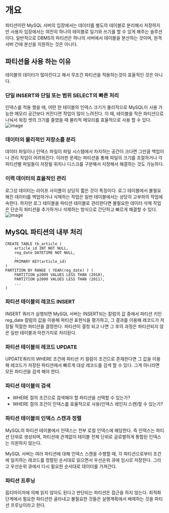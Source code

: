 # 개요
파티션이란 MySQL 서버의 입장에서는 데이터를 별도의 테이블로 분리해서 저장하지만 사용자 입장에서는 여전히 하나의 테이블로 일기와 쓰기를 할 수 있게 해주는 솔루션이다. 일반적으로 DBMS의 파티션은 하나의 서버에서 테이블을 분산하는 것이며, 원격 서버 간에 분산을 지원하는 것은 아니다.

## 파티션을 사용 하는 이유
테이블의 데이터가 많아진다고 해서 무조건 파티션을 적용하는것이 효울적인 것은 아니다.

### 단일 INSERT와 단일 또는 범위 SELECT의 빠른 처리
인덱스를 적용 했을 때, 어떤 한 테이블의 인덱스 크기가 물리적으로 MySQL이 사용 가능한 메모리 공간보다 커진다면 작업이 많이 느려진다. 이 때, 테이블을 작은 파티션으로 나눠서 워킹 셋의 크기를 줄였을 때 물리적 메모리를 효율적으로 사용 할 수 있다.
![image](https://user-images.githubusercontent.com/41745717/127448402-5ac3a5c8-0911-40b7-9504-2016fa0e423f.png)


### 데이터의 물리적인 저장소를 분리
데이터 파일이나 인덱스 파일이 파일 시스템에서 차지하는 공간이 크다면 그만큼 백업이나 관리 작업이 어려워진다. 이러한 문제는 파티션을 통해 파일의 크기를 조절하거나 각 파티션별 파일들이 저장될 위치나 디스크를 구분해서 지정해서 해결하는 것도 가능하다.

### 이력 데이터의 효율적인 관리
로그성 데이터는 라이프 사이플이 상당히 짧은 것이 특징이다. 로그 테이블에서 불필요해진 데이터를 백업하거나 삭제하는 작업은 일반 테이블에서는 상당히 고부하의 작업에 속한다. 하지만 로그 테이블을 파티션 테이블로 관리한다면 불필요한 데이터 삭제 작업은 단순히 파티션을 추가하거나 삭제하는 방식으로 간단하고 빠르게 해결할 수 있다.
![image](https://user-images.githubusercontent.com/41745717/127448426-a4bae874-c526-4998-b157-2e4625326d60.png)


## MySQL 파티션의 내부 처리
```
CREATE TABLE tb_article (
    article_id INT NOT NULL,
    reg_date DATETIME NOT NULL,
    ..
    PRIMARY KEY(article_id)
)
PARTITION BY RANGE ( YEAR(reg_date) ) (
    PARTITION p2009 VALUES LESS THAN (2010),
    PARTITION p2000 VALUES LESS THAN (2011),
    ...
)
```

### 파티션 테이블의 레코드 INSERT
INSERT 쿼리가 실행되면 MySQL 서버는 INSERT되는 칼럼의 값 중에서 파티션 키인 reg_date 칼럼의 값을 이용해 파티션 표현식을 평가하고, 그 결과를 이용해 레코드가 저장될 적절한 파티션을 결정한다. 파티션이 결정 되고 나면 그 후의 과정은 파티션되지 않은 일반 테이블과 마찬가지로 처리된다.

### 파티션 테이블의 레코드 UPDATE
UPDATE쿼리의 WHERE 조건에 파티션 키 컬럼이 조건으로 존재한다면 그 값을 이용해 레코드가 저장된 파티션에서 빠르게 대상 레코드를 검색 할 수 있다. 그게 아니라면 모든 파티션을 검색 해야 한다.

### 파티션 테이블의 검색
- WHERE 절의 조건으로 검색해야 할 파티션을 선택할 수 있는가?
- WHERE 절의 조건이 인덱스를 효율적으로 사용(인덱스 레인지 스캔)할 수 있는가?

### 파티션 테이블의 인덱스 스캔과 정렬
MySQL의 파티션 테이블에서 인덱스는 전부 로컬 인덱스에 해당한다. 즉 인덱스는 파티션 단위로 생성되며, 파티션에 관계없이 테이블 전체 단위로 글로벌하게 통합된 인덱스는 지원하지 않는다. <br>

MySQL 서버는 여러 파티션에 대해 인덱스 스캔을 수행할 때, 각 파티션으로부터 조건에 일치하는 레코드를 정렬된 순서대로 읽으면서 우선순위 큐에 임시로 저장한다. 그리고 우선순위 큐에서 다시 필요한 순서대로 데이터를 가져간다.

### 파티션 프루닝
옵티마이저에 의해 읽지 않아도 된다고 판단되는 파티션은 접근을 하지 않는다. 최적화 단계에서 필요한 파티션만 골라내고 불필요한 것들은 실행계획에서 배제하는 것을 파티션 프루닝이라고 한다.
